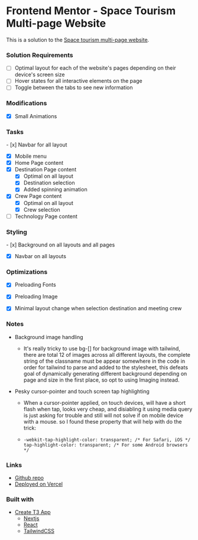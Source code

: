 # Frontend Mentor - Space Tourism Multi-page Website

This is a solution to the [Space tourism multi-page website](https://www.frontendmentor.io/challenges/space-tourism-multipage-website-gRWj1URZ3).


### Solution Requirements

- [ ] Optimal layout for each of the website's pages depending on their device's screen size
- [ ] Hover states for all interactive elements on the page
- [ ] Toggle between the tabs to see new information

### Modifications
- [x] Small Animations

### Tasks
- [x] Navbar for all layout
- [x] Mobile menu 
- [x] Home Page content
- [x] Destination Page content
  - [x] Optimal on all layout
  - [x] Destination selection 
  - [x] Added spinning animation
- [x] Crew Page content
  - [x] Optimal on all layout
  - [x] Crew selection 
- [ ] Technology Page content

### Styling
- [x] Background on all layouts and all pages
- [x] Navbar on all layouts

### Optimizations
- [x] Preloading Fonts
- [x] Preloading Image
- [x] Minimal layout change when selection destination and meeting crew


### Notes
- Background image handling 
  - It's really tricky to use bg-[] for background image with tailwind, there are total 12 of images across all different layouts, the complete string of the classname must be appear somewhere in the code in order for tailwind to parse and added to the stylesheet, this defeats goal of dynamically generating different background depending on page and size in the first place, so opt to using Imaging instead.

- Pesky cursor-pointer and touch screen tap highlighting
  - When a cursor-pointer applied, on touch devices, will have a short flash when tap, looks very cheap, and disiabling it using media query is just asking for trouble and still will not solve if on mobile device with a mouse. so I found these property that will help with do the trick:
  - ```
    -webkit-tap-highlight-color: transparent; /* For Safari, iOS */
    tap-highlight-color: transparent; /* For some Android browsers */
    ```

### Links

- [Github repo](https://github.com/Pakkerman/space-tourism-website)
- [Deployed on Vercel](https://space-tourism-website-orpin-omega.vercel.app/)

### Built with

- [Create T3 App](https://create.t3.gg/)
  - [Nextjs](https://nextjs.org/)
  - [React](https://react.dev/)
  - [TailwindCSS](https://tailwindcss.com/)

